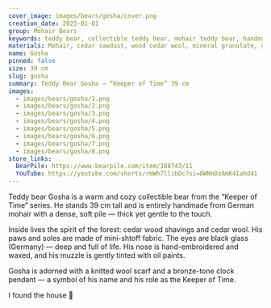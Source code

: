 ```yaml
---
cover_image: images/bears/gosha/cover.png
creation_date: 2025-01-01
group: Mohair Bears
keywords: teddy bear, collectible teddy bear, mohair teddy bear, handmade teddy bear, artist teddy bear, vintage style bear, plush bear, jointed teddy bear, stuffed bear, teddy with scarf, teddy with clock pendant, gift for collector, handmade soft toy, teddy bear gift
materials: Mohair, cedar sawdust, wood cedar wool, mineral granulate, glass eyes
name: Gosha
pinned: false
size: 39 cm
slug: gosha
summary: Teddy Bear Gosha — “Keeper of Time” 39 cm
images:
  - images/bears/gosha/1.png
  - images/bears/gosha/2.png
  - images/bears/gosha/3.png
  - images/bears/gosha/4.png
  - images/bears/gosha/5.png
  - images/bears/gosha/6.png
  - images/bears/gosha/7.png
  - images/bears/gosha/8.png
store_links:
  BearPile: https://www.bearpile.com/item/388743/11
  YouTube: https://youtube.com/shorts/rmWh7llibDc?si=DWNnDzAmK4Iahd41
---
```

Teddy bear Gosha is a warm and cozy collectible bear from the “Keeper of Time” series.
He stands 39 cm tall and is entirely handmade from German mohair with a dense, soft pile — thick yet gentle to the touch.

Inside lives the spirit of the forest: cedar wood shavings and cedar wool.
His paws and soles are made of mini-shtoff fabric.
The eyes are black glass (Germany) — deep and full of life.
His nose is hand-embroidered and waxed, and his muzzle is gently tinted with oil paints.

Gosha is adorned with a knitted wool scarf and a bronze-tone clock pendant — a symbol of his name and his role as the Keeper of Time.

I found the house 🏡